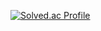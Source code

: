 [![Solved.ac Profile](http://mazassumnida.wtf/api/v2/generate_badge?boj=haus)](https://solved.ac/haus/)
